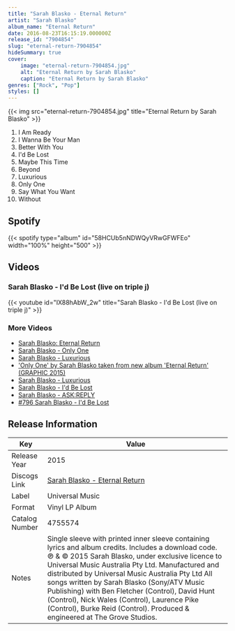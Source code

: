 ```yaml
---
title: "Sarah Blasko - Eternal Return"
artist: "Sarah Blasko"
album_name: "Eternal Return"
date: 2016-08-23T16:15:19.000000Z
release_id: "7904854"
slug: "eternal-return-7904854"
hideSummary: true
cover:
    image: "eternal-return-7904854.jpg"
    alt: "Eternal Return by Sarah Blasko"
    caption: "Eternal Return by Sarah Blasko"
genres: ["Rock", "Pop"]
styles: []
---
```


{{< img src="eternal-return-7904854.jpg" title="Eternal Return by Sarah Blasko" >}}

<!-- section break -->

1. I Am Ready
2. I Wanna Be Your Man
3. Better With You
4. I'd Be Lost
5. Maybe This Time
6. Beyond
7. Luxurious
8. Only One
9. Say What You Want
10. Without

<!-- section break -->


## Spotify
{{< spotify type="album" id="58HCUb5nNDWQyVRwGFWFEo" width="100%" height="500" >}}



## Videos
### Sarah Blasko - I'd Be Lost (live on triple j)
{{< youtube id="IX88hAbW_2w" title="Sarah Blasko - I'd Be Lost (live on triple j)" >}}<br>

### More Videos

- [Sarah Blasko: Eternal Return](https://www.youtube.com/watch?v=QKEXADRzV3A)
- [Sarah Blasko - Only One](https://www.youtube.com/watch?v=VOQoOXYG8jo)
- [Sarah Blasko - Luxurious](https://www.youtube.com/watch?v=Tpidd8TuxRw)
- ['Only One' by Sarah Blasko taken from new album 'Eternal Return' (GRAPHIC 2015)](https://www.youtube.com/watch?v=GODI9aBPHyg)
- [Sarah Blasko - Luxurious](https://www.youtube.com/watch?v=bDPLyl10OzU)
- [Sarah Blasko - I'd Be Lost](https://www.youtube.com/watch?v=tFdKcD03R0k)
- [Sarah Blasko - ASK:REPLY](https://www.youtube.com/watch?v=Kh9hF3pMwRE)
- [#796 Sarah Blasko - I'd Be Lost](https://www.youtube.com/watch?v=RKofArVQ0y0)


## Release Information
|  Key           | Value                                                |
| ---------------| ---------------------------------------------------- |
| Release Year   | 2015                                   |
| Discogs Link   | [Sarah Blasko - Eternal Return](https://www.discogs.com/release/7904854-Sarah-Blasko-Eternal-Return) |
| Label          | Universal Music |
| Format         | Vinyl LP Album |
| Catalog Number | 4755574 |
| Notes | Single sleeve with printed inner sleeve containing lyrics and album credits. Includes a download code.  ℗ & © 2015 Sarah Blasko, under exclusive licence to Universal Music Australia Pty Ltd. Manufactured and distributed by Universal Music Australia Pty Ltd  All songs written by Sarah Blasko (Sony/ATV Music Publishing) with Ben Fletcher (Control), David Hunt (Control), Nick Wales (Control), Laurence Pike (Control), Burke Reid (Control).  Produced & engineered at The Grove Studios. |